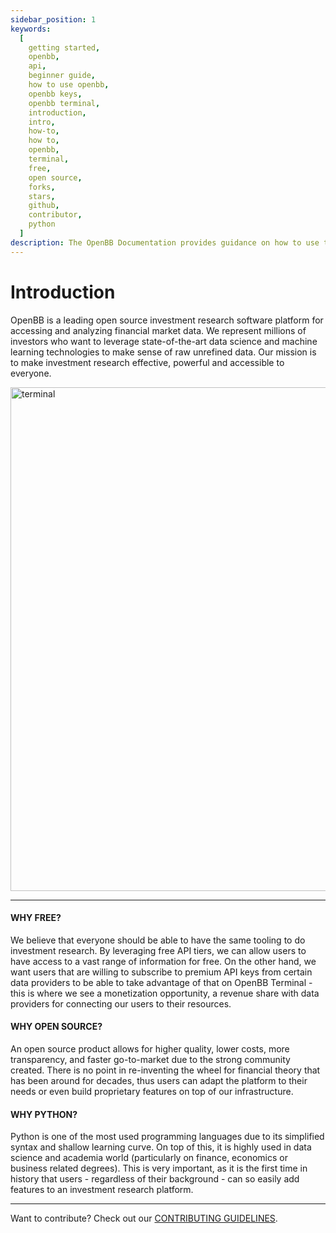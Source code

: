 ```yaml
---
sidebar_position: 1
keywords:
  [
    getting started,
    openbb,
    api,
    beginner guide,
    how to use openbb,
    openbb keys,
    openbb terminal,
    introduction,
    intro,
    how-to,
    how to,
    openbb,
    terminal,
	free,
	open source,
	forks,
	stars,
	github,
	contributor,
	python
  ]
description: The OpenBB Documentation provides guidance on how to use the OpenBB Terminal, a free, custom built financial terminal that will help you make more informed decisions, faster.
---
```


# Introduction

OpenBB is a leading open source investment research software platform for accessing and analyzing financial market data. We represent millions of investors who want to leverage state-of-the-art data science and machine learning technologies to make sense of raw unrefined data. Our mission is to make investment research effective, powerful and accessible to everyone.

<img width="806" alt="terminal" src="https://github.com/OpenBB-finance/OpenBBTerminal/assets/25267873/0140f6e6-4a16-4b9a-80af-8b6378a5f9e0" />

---

#### WHY FREE?

We believe that everyone should be able to have the same tooling to do investment research. By leveraging free API tiers, we can allow users to have access to a vast range of information for free. On the other hand, we want users that are willing to subscribe to premium API keys from certain data providers to be able to take advantage of that on OpenBB Terminal - this is where we see a monetization opportunity, a revenue share with data providers for connecting our users to their resources.

#### WHY OPEN SOURCE?

An open source product allows for higher quality, lower costs, more transparency, and faster go-to-market due to the strong community created. There is no point in re-inventing the wheel for financial theory that has been around for decades, thus users can adapt the platform to their needs or even build proprietary features on top of our infrastructure.


#### WHY PYTHON?

Python is one of the most used programming languages due to its simplified syntax and shallow learning curve. On top of this, it is highly used in data science and academia world (particularly on finance, economics or business related degrees). This is very important, as it is the first time in history that users - regardless of their background - can so easily add features to an investment research platform.

---

Want to contribute? Check out our [CONTRIBUTING GUIDELINES](https://github.com/OpenBB-finance/OpenBBTerminal/blob/main/CONTRIBUTING.md).
